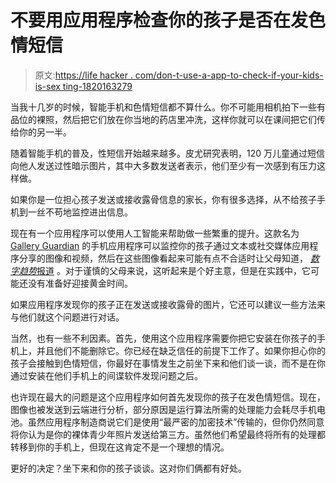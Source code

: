 # 不要用应用程序检查你的孩子是否在发色情短信

> 原文:[https://life hacker . com/don-t-use-a-app-to-check-if-your-kids-is-sex ting-1820163279](https://lifehacker.com/dont-use-an-app-to-check-if-your-kids-are-sexting-1820163279)

当我十几岁的时候，智能手机和色情短信都不算什么。你不可能用相机拍下一些有品位的裸照，然后把它们放在你当地的药店里冲洗，这样你就可以在课间把它们传给你的另一半。

随着智能手机的普及，性短信开始越来越多。皮尤研究表明，120 万儿童通过短信向他人发送过性暗示图片，其中大多数发送者表示，他们至少有一次感到有压力这样做。

如果你是一位担心孩子发送或接收露骨信息的家长，你有很多选择，从不给孩子手机到一丝不苟地监控进出信息。

现在有一个应用程序可以使用人工智能来帮助做一些繁重的提升。这款名为 [Gallery Guardian](https://itunes.apple.com/us/app/gallery-guardian/id1196743831?mt=8) 的手机应用程序可以监控你的孩子通过文本或社交媒体应用程序分享的图像和视频，然后在这些图像看起来可能有点不合适时让父母知道， [*数字趋势*报道](https://www.digitaltrends.com/cool-tech/smart-app-sexting-alert/) 。对于谨慎的父母来说，这听起来是个好主意，但是在实践中，它可能还没有准备好迎接黄金时间。

如果应用程序发现你的孩子正在发送或接收露骨的图片，它还可以建议一些方法来与他们就这个问题进行对话。

当然，也有一些不利因素。首先，使用这个应用程序需要你把它安装在你孩子的手机上，并且他们不能删除它。你已经在缺乏信任的前提下工作了。如果你担心你的孩子会接触到色情短信，你最好在事情发生之前坐下来和他们谈一谈，而不是在你通过安装在他们手机上的间谍软件发现问题之后。

也许现在最大的问题是这个应用程序如何首先发现你的孩子在发色情短信。现在，图像也被发送到云端进行分析，部分原因是运行算法所需的处理能力会耗尽手机电池。虽然应用程序制造商说它们是使用“最严密的加密技术”传输的，但你仍然同意将你认为是你的裸体青少年照片发送给第三方。虽然他们希望最终将所有的处理都转移到你的手机上，但现在这肯定不是一个理想的情况。

更好的决定？坐下来和你的孩子谈谈。这对你们俩都有好处。